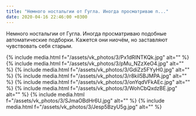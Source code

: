 ```yaml
---
title: "Немного ностальгии от Гугла. Иногда просматриваю п..."
date: 2020-04-16 22:46:00 +0300
---
```


Немного ностальгии от Гугла. Иногда просматриваю подобные автоматические подборки. Кажется они ниочём, но заставляют чувствовать себя старым.


{% include media.html f="/assets/vk_photos/3/Px1dRINTKQk.jpg" alt="" %}
{% include media.html f="/assets/vk_photos/3/pMu_NZzXeO4.jpg" alt="" %}
{% include media.html f="/assets/vk_photos/3/GdiZz5FYyH0.jpg" alt="" %}
{% include media.html f="/assets/vk_photos/3/r8kil5BJMPA.jpg" alt="" %}
{% include media.html f="/assets/vk_photos/3/onYqdVFkAEc.jpg" alt="" %}
{% include media.html f="/assets/vk_photos/3/WohCbQxdzBE.jpg" alt="" %}
{% include media.html f="/assets/vk_photos/3/SJmaOBdHr6U.jpg" alt="" %}
{% include media.html f="/assets/vk_photos/3/Jesp5BzyU5g.jpg" alt="" %}
